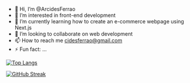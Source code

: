 - 👋 Hi, I’m @ArcidesFerrao
- 👀 I’m interested in front-end development
- 🌱 I’m currently learning how to create an e-commerce webpage using Next.js
- 💞️ I’m looking to collaborate on web development
- 📫 How to reach me cidesferrao@gmail.com
- ⚡ Fun fact: ...


[![Top Langs](https://github-readme-stats.vercel.app/api/top-langs/?username=arcidesferrao&layout=donut&langs_count=7&theme=tokyonight&hide_border=true)](https://github.com/arcidesferrao/github-readme-stats)

[![GitHub Streak](https://streak-stats.demolab.com?user=ArcidesFerrao&theme=tokyonight&hide_border=true&border_radius=4.4&date_format=j%20M%5B%20Y%5D&card_width=488&card_height=300&fire=EB5454&hide_total_contributions=true)](https://git.io/streak-stats)

<!---
ArcidesFerrao/ArcidesFerrao is a ✨ special ✨ repository because its `README.md` (this file) appears on your GitHub profile.
You can click the Preview link to take a look at your changes.
--->

